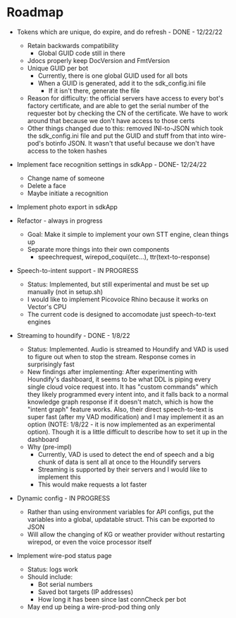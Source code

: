 # Roadmap

-   Tokens which are unique, do expire, and do refresh - DONE - 12/22/22
    -   Retain backwards compatibility
        -   Global GUID code still in there
    -   Jdocs properly keep DocVersion and FmtVersion
    -   Unique GUID per bot
        -   Currently, there is one global GUID used for all bots
        -   When a GUID is generated, add it to the sdk_config.ini file
            -   If it isn't there, generate the file
    -   Reason for difficulty: the official servers have access to every bot's factory certificate, and are able to get the serial number of the requester bot by checking the CN of the certificate. We have to work around that because we don't have access to those certs
    -   Other things changed due to this: removed INI-to-JSON which took the sdk_config.ini file and put the GUID and stuff from that into wire-pod's botinfo JSON. It wasn't that useful because we don't have access to the token hashes

-   Implement face recognition settings in sdkApp - DONE- 12/24/22
    -   Change name of someone
    -   Delete a face
    -   Maybe initiate a recognition

-   Implement photo export in sdkApp

-   Refactor - always in progress
    -   Goal: Make it simple to implement your own STT engine, clean things up
    -   Separate more things into their own components
        -   speechrequest, wirepod_coqui(etc...), ttr(text-to-response)

-   Speech-to-intent support - IN PROGRESS
    -   Status: Implemented, but still experimental and must be set up manually (not in setup.sh)
    -	I would like to implement Picovoice Rhino because it works on Vector's CPU
    -	The current code is designed to accomodate just speech-to-text engines

-   Streaming to houndify - DONE - 1/8/22
    -   Status: Implemented. Audio is streamed to Houndify and VAD is used to figure out when to stop the stream. Response comes in surprisingly fast
    -   New findings after implementing: After experimenting with Houndify's dashboard, it seems to be what DDL is piping every single cloud voice request into. It has "custom commands" which they likely programmed every intent into, and it falls back to a normal knowledge graph response if it doesn't match, which is how the "intent graph" feature works. Also, their direct speech-to-text is super fast (after my VAD modification) and I may implement it as an option (NOTE: 1/8/22 - it is now implemented as an experimental option). Though it is a little difficult to describe how to set it up in the dashboard
    -   Why (pre-impl)
        -	Currently, VAD is used to detect the end of speech and a big chunk of data is sent all at once to the Houndify servers
        -	Streaming is supported by their servers and I would like to implement this
	    -   This would make requests a lot faster

-   Dynamic config - IN PROGRESS
    -   Rather than using environment variables for API configs, put the variables into a global, updatable struct. This can be exported to JSON
    -   Will allow the changing of KG or weather provider without restarting wirepod, or even the voice processor itself

-   Implement wire-pod status page
    -   Status: logs work
    -   Should include:
        -   Bot serial numbers
        -   Saved bot targets (IP addresses)
        -   How long it has been since last connCheck per bot
    -   May end up being a wire-prod-pod thing only

